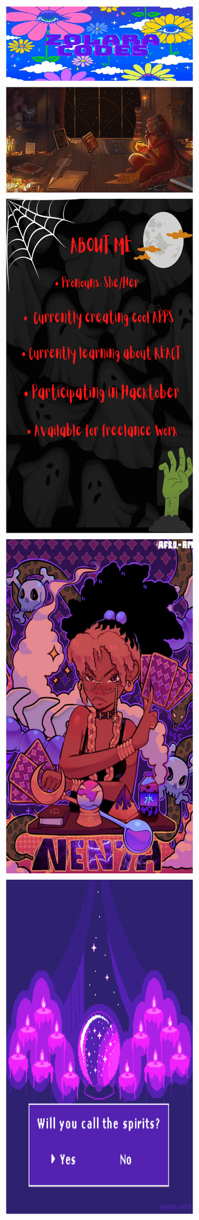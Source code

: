 <p align="center">
  <img src="Colorful Retro Welcome Poster.gif" alt="Zolara Codes Spooky Logo" width="970" height="200"/>
</p>

<p align="center">
  <img src="4ED78608-569B-4A69-BBB3-490F5335FCF7.webp" alt="Black elf studying magic"/>
</p>
 
<p align="center">
<img src="0BE2D0DB-2CA4-4F8A-BB88-C93572F8C369.png" alt="About me page" width="700" height="900" />
 </p>

<p align="center">
 <img src="70A745AA-ECFC-4B46-B40F-9984E4967BD1.jpeg" alt="Witchy Black girl" width="700" height="900" title="Optional title"/>
</p>

<p align="center">
  <img src="C020B6D4-3EA3-4E10-91BF-F3B93ABAB709.gif" alt="crystal ball gif" width="700" height="900" />
</p>


